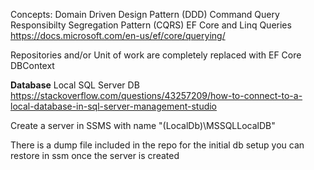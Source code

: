 

Concepts: 
Domain Driven Design Pattern (DDD)
Command Query Responsibilty Segregation Pattern (CQRS)
EF Core and Linq Queries
https://docs.microsoft.com/en-us/ef/core/querying/

Repositories and/or Unit of work are completely replaced with EF Core DBContext

**Database**
Local SQL Server DB
https://stackoverflow.com/questions/43257209/how-to-connect-to-a-local-database-in-sql-server-management-studio

Create a server in SSMS with name "(LocalDb)\MSSQLLocalDB"

There is a dump file included in the repo for the initial db setup you can restore in ssm once the server is created